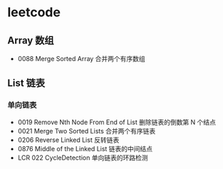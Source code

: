 # leetcode

## Array 数组
- 0088 Merge Sorted Array 合并两个有序数组

## List 链表
### 单向链表
- 0019 Remove Nth Node From End of List 删除链表的倒数第 N 个结点
- 0021 Merge Two Sorted Lists 合并两个有序链表
- 0206 Reverse Linked List 反转链表
- 0876 Middle of the Linked List 链表的中间结点
- LCR 022 CycleDetection 单向链表的环路检测
